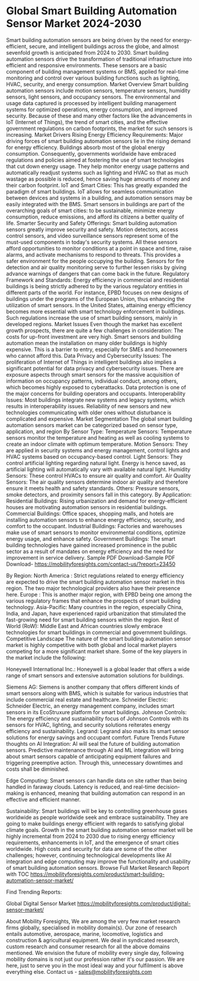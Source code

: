 # Global Smart Building Automation Sensor Market 2024-2030
Smart building automation sensors are being driven by the need for energy-efficient, secure, and intelligent buildings across the globe, and almost sevenfold growth is anticipated from 2024 to 2030. Smart building automation sensors drive the transformation of traditional infrastructure into efficient and responsive environments. These sensors are a basic component of building management systems or BMS, applied for real-time monitoring and control over various building functions such as lighting, HVAC, security, and energy consumption.
Market Overview
Smart building automation sensors include motion sensors, temperature sensors, humidity sensors, light sensors, and occupancy sensors. The environmental and usage data captured is processed by intelligent building management systems for optimized operations, energy consumption, and improved security. Because of these and many other factors like the advancements in IoT (Internet of Things), the trend of smart cities, and the effective government regulations on carbon footprints, the market for such sensors is increasing.
Market Drivers
Rising Energy Efficiency Requirements: Major driving forces of smart building automation sensors lie in the rising demand for energy efficiency. Buildings absorb most of the global energy consumption. Consequently, governments worldwide have embraced regulations and policies aimed at fostering the use of smart technologies that cut down energy usage. They help monitor energy usage patterns and automatically readjust systems such as lighting and HVAC so that as much wastage as possible is reduced, hence saving huge amounts of money and their carbon footprint.
IoT and Smart Cities: This has greatly expanded the paradigm of smart buildings. IoT allows for seamless communication between devices and systems in a building, and automation sensors may be easily integrated with the BMS. Smart sensors in buildings are part of the overarching goals of smart cities: to be sustainable, minimize energy consumption, reduce emissions, and afford its citizens a better quality of life.
Smarter Security and Safety Offerings: Smart building automation sensors greatly improve security and safety. Motion detectors, access control sensors, and video surveillance sensors represent some of the must-used components in today's security systems. All these sensors afford opportunities to monitor conditions at a point in space and time, raise alarms, and activate mechanisms to respond to threats. This provides a safer environment for the people occupying the building. Sensors for fire detection and air quality monitoring serve to further lessen risks by giving advance warnings of dangers that can come back in the future.
Regulatory Framework and Standards: Energy efficiency in commercial and residential buildings is being strictly adhered to by the various regulatory entities in different parts of the world. For instance, EPBD focuses on new designs of buildings under the programs of the European Union, thus enhancing the utilization of smart sensors. In the United States, attaining energy efficiency becomes more essential with smart technology enforcement in buildings. Such regulations increase the use of smart building sensors, mainly in developed regions.
Market Issues
Even though the market has excellent growth prospects, there are quite a few challenges in consideration:
The costs for up-front investment are very high. Smart sensors and building automation mean the installation on many older buildings is highly expensive. This is a barrier to entry, especially for SMEs and homeowners who cannot afford this.
Data Privacy and Cybersecurity Issues: The proliferation of Internet of Things in intelligent buildings also implies a significant potential for data privacy and cybersecurity issues. There are exposure aspects through smart sensors for the massive acquisition of information on occupancy patterns, individual conduct, among others, which becomes highly exposed to cyberattacks. Data protection is one of the major concerns for building operators and occupants.
Interoperability Issues: Most buildings integrate new systems and legacy systems, which results in interoperability issues. Reliability of new sensors and new technologies communicating with older ones without disturbance is complicated and expensive.
Market Segmentation
The global smart building automation sensors market can be categorized based on sensor type, application, and region
By Sensor Type:
Temperature Sensors: Temperature sensors monitor the temperature and heating as well as cooling systems to create an indoor climate with optimum temperature.
Motion Sensors: They are applied in security systems and energy management, control lights and HVAC systems based on occupancy-based control.
Light Sensors: They control artificial lighting regarding natural light. Energy is hence saved, as artificial lighting will automatically vary with available natural light.
Humidity Sensors: These control HVACs to ensure air quality and comfort.
Air Quality Sensors: The air quality sensors determine indoor air quality and therefore ensure it meets health and safety standards.
Others: Pressure sensors, smoke detectors, and proximity sensors fall in this category.
By Application:
Residential Buildings: Rising urbanization and demand for energy-efficient houses are motivating automation sensors in residential buildings.
Commercial Buildings: Office spaces, shopping malls, and hotels are installing automation sensors to enhance energy efficiency, security, and comfort to the occupant.
Industrial Buildings: Factories and warehouses make use of smart sensors to monitor environmental conditions, optimize energy usage, and enhance safety.
Government Buildings: The smart building technologies have gained increased prominence in the public sector as a result of mandates on energy efficiency and the need for improvement in service delivery.
Sample PDF Download-Sample PDF Download- https://mobilityforesights.com/contact-us/?report=23450


By Region:
North America : Strict regulations related to energy efficiency are expected to drive the smart building automation sensor market in this region. The two major technological providers also have their presence here.
Europe : This is another major region, with EPBD being one among the various regulatory frames that enhance the prospects of smart building technology.
Asia-Pacific: Many countries in the region, especially China, India, and Japan, have experienced rapid urbanization that stimulated the fast-growing need for smart building sensors within the region.
Rest of World (RoW): Middle East and African countries slowly embrace technologies for smart buildings in commercial and government buildings.
Competitive Landscape
The nature of the smart building automation sensor market is highly competitive with both global and local market players competing for a more significant market share. Some of the key players in the market include the following:


Honeywell International Inc.: Honeywell is a global leader that offers a wide range of smart sensors and extensive automation solutions for buildings.


Siemens AG: Siemens is another company that offers different kinds of smart sensors along with BMS, which is suitable for various industries that include commercial real estate and healthcare.
Schneider Electric: Schneider Electric, an energy management company, includes smart sensors in its EcoStruxure platform for smart buildings.
Johnson Controls: The energy efficiency and sustainability focus of Johnson Controls with its sensors for HVAC, lighting, and security solutions reiterates energy efficiency and sustainability.
Legrand: Legrand also marks its smart sensor solutions for energy savings and occupant comfort.
Future Trends
Future thoughts on AI Integration: AI will seal the future of building automation sensors. Predictive maintenance through AI and ML integration will bring about smart sensors capable of anticipating equipment failures and triggering preemptive action. Through this, unnecessary downtimes and costs shall be diminished.


Edge Computing: Smart sensors can handle data on site rather than being handled in faraway clouds. Latency is reduced, and real-time decision-making is enhanced, meaning that building automation can respond in an effective and efficient manner.


Sustainability: Smart buildings will be key to controlling greenhouse gases worldwide as people worldwide seek and embrace sustainability. They are going to make buildings energy efficient with regards to satisfying global climate goals.
Growth in the smart building automation sensor market will be highly incremental from 2024 to 2030 due to rising energy efficiency requirements, enhancements in IoT, and the emergence of smart cities worldwide. High costs and security for data are some of the other challenges; however, continuing technological developments like AI integration and edge computing may improve the functionality and usability of smart building automation sensors.
Browse Full Market Research Report with TOC https://mobilityforesights.com/product/smart-building-automation-sensor-market/

Find Trending Reports:

Global Digital Sensor Market https://mobilityforesights.com/product/digital-sensor-market/




About Mobility Foresights,
We are among the very few market research firms globally, specialised in mobility domain(s). Our zone of research entails automotive, aerospace, marine, locomotive, logistics and construction & agricultural equipment. We deal in syndicated research, custom research and consumer research for all the above domains mentioned.
We envision the future of mobility every single day, following mobility domains is not just our profession rather it's our passion. We are here, just to serve you in the most ideal way and your fulfilment is above everything else. Contact us -  sales@mobilityforesights.com 




